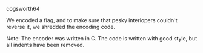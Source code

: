 cogsworth64

We encoded a flag, and to make sure that pesky interlopers couldn't reverse it, we shredded the encoding code.

Note: The encoder was written in C. The code is written with good style, but all indents have been removed.
